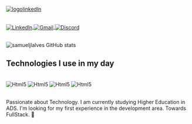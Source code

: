 [![logolinkedln](https://github.com/samueljlalves/samueljlalves/assets/156720510/446d7cbd-2b15-427d-b874-7e4931759e18)](https://github.com/samueljlalves/samueljlalves/issues/1#issue-2267877851)

<div style="display: inline_block"><br/>
          <a href="https://www.linkedin.com/in/samueljlalves/">
                    <img align="center" src="https://img.shields.io/badge/LinkedIn-0077B5?style=for-the-badge&logo=linkedin&logoColor=white" alt="Linkedln" >
          </a>
          <a href="mailto: (samueljlalves99@hotmail.com)">
                    <img align="center" src="https://img.shields.io/badge/Gmail-D14836?style=for-the-badge&logo=gmail&logoColor=white" alt="Gmail" >
          </a>
           <a href="https://discordapp.com/users/samuelalves99">
                    <img align="center" src="https://img.shields.io/badge/Discord-7289DA?style=for-the-badge&logo=discord&logoColor=white" alt="Discord">
           </a>

</div><br/>

![samueljlalves GitHub stats](https://github-readme-stats.vercel.app/api?username=samueljlalves&show_icons=true&theme=radical)

## Technologies I use in my day

<div style="display: inline_block"><br/>
    <img align="center" alt="Html5" src="https://img.shields.io/badge/HTML5-E34F26?style=for-the-badge&logo=html5&logoColor=white"/>
    <img align="center" alt="Html5" src="https://img.shields.io/badge/CSS3-1572B6?style=for-the-badge&logo=css3&logoColor=white"/>
    <img align="center" alt="Html5" src=https://img.shields.io/badge/Python-14354C?style=for-the-badge&logo=python&logoColor=white/>
    <img align="center" alt="Html5" src=https://img.shields.io/badge/MySQL-00000F?style=for-the-badge&logo=mysql&logoColor=white>
</div><br/>

Passionate about Technology. I am currently studying Higher Education in ADS. I'm looking for my first experience in the development area. Towards FullStack. 🚀
